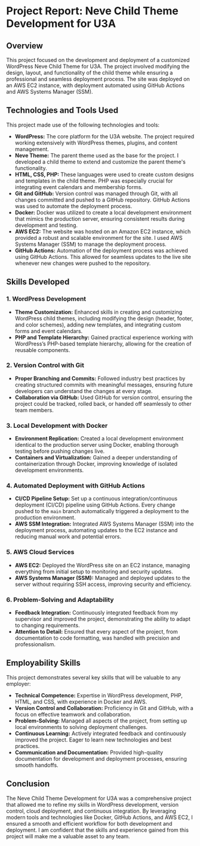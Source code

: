 # Project Report: Neve Child Theme Development for U3A

## Overview
This project focused on the development and deployment of a customized WordPress Neve Child Theme for U3A. The project involved modifying the design, layout, and functionality of the child theme while ensuring a professional and seamless deployment process. The site was deployed on an AWS EC2 instance, with deployment automated using GitHub Actions and AWS Systems Manager (SSM).

## Technologies and Tools Used
This project made use of the following technologies and tools:

- **WordPress:** The core platform for the U3A website. The project required working extensively with WordPress themes, plugins, and content management.
- **Neve Theme:** The parent theme used as the base for the project. I developed a child theme to extend and customize the parent theme's functionality.
- **HTML, CSS, PHP:** These languages were used to create custom designs and templates in the child theme. PHP was especially crucial for integrating event calendars and membership forms.
- **Git and GitHub:** Version control was managed through Git, with all changes committed and pushed to a GitHub repository. GitHub Actions was used to automate the deployment process.
- **Docker:** Docker was utilized to create a local development environment that mimics the production server, ensuring consistent results during development and testing.
- **AWS EC2:** The website was hosted on an Amazon EC2 instance, which provided a robust and scalable environment for the site. I used AWS Systems Manager (SSM) to manage the deployment process.
- **GitHub Actions:** Automation of the deployment process was achieved using GitHub Actions. This allowed for seamless updates to the live site whenever new changes were pushed to the repository.

## Skills Developed

### 1. WordPress Development
- **Theme Customization:** Enhanced skills in creating and customizing WordPress child themes, including modifying the design (header, footer, and color schemes), adding new templates, and integrating custom forms and event calendars.
- **PHP and Template Hierarchy:** Gained practical experience working with WordPress’s PHP-based template hierarchy, allowing for the creation of reusable components.

### 2. Version Control with Git
- **Proper Branching and Commits:** Followed industry best practices by creating structured commits with meaningful messages, ensuring future developers can understand the changes at every stage.
- **Collaboration via GitHub:** Used GitHub for version control, ensuring the project could be tracked, rolled back, or handed off seamlessly to other team members.

### 3. Local Development with Docker
- **Environment Replication:** Created a local development environment identical to the production server using Docker, enabling thorough testing before pushing changes live.
- **Containers and Virtualization:** Gained a deeper understanding of containerization through Docker, improving knowledge of isolated development environments.

### 4. Automated Deployment with GitHub Actions
- **CI/CD Pipeline Setup:** Set up a continuous integration/continuous deployment (CI/CD) pipeline using GitHub Actions. Every change pushed to the `main` branch automatically triggered a deployment to the production environment.
- **AWS SSM Integration:** Integrated AWS Systems Manager (SSM) into the deployment process, automating updates to the EC2 instance and reducing manual work and potential errors.

### 5. AWS Cloud Services
- **AWS EC2:** Deployed the WordPress site on an EC2 instance, managing everything from initial setup to monitoring and security updates.
- **AWS Systems Manager (SSM):** Managed and deployed updates to the server without requiring SSH access, improving security and efficiency.

### 6. Problem-Solving and Adaptability
- **Feedback Integration:** Continuously integrated feedback from my supervisor and improved the project, demonstrating the ability to adapt to changing requirements.
- **Attention to Detail:** Ensured that every aspect of the project, from documentation to code formatting, was handled with precision and professionalism.

## Employability Skills

This project demonstrates several key skills that will be valuable to any employer:

- **Technical Competence:** Expertise in WordPress development, PHP, HTML, and CSS, with experience in Docker and AWS.
- **Version Control and Collaboration:** Proficiency in Git and GitHub, with a focus on effective teamwork and collaboration.
- **Problem-Solving:** Managed all aspects of the project, from setting up local environments to solving deployment challenges.
- **Continuous Learning:** Actively integrated feedback and continuously improved the project. Eager to learn new technologies and best practices.
- **Communication and Documentation:** Provided high-quality documentation for development and deployment processes, ensuring smooth handoffs.

## Conclusion
The Neve Child Theme Development for U3A was a comprehensive project that allowed me to refine my skills in WordPress development, version control, cloud deployment, and continuous integration. By leveraging modern tools and technologies like Docker, GitHub Actions, and AWS EC2, I ensured a smooth and efficient workflow for both development and deployment. I am confident that the skills and experience gained from this project will make me a valuable asset to any team.
